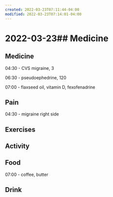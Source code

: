 ```yaml
---
created: 2022-03-23T07:11:44-04:00
modified: 2022-03-23T07:14:01-04:00
---
```


# 2022-03-23## Medicine

## Medicine

04:30 - CVS migraine, 3

06:30 - pseudoephedrine, 120

07:00 - flaxseed oil, vitamin D, fexofenadrine


## Pain

04:30 - migraine right side


## Exercises


## Activity


## Food

07:00 - coffee, butter


## Drink
